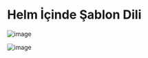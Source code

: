 # Helm İçinde Şablon Dili

![image](https://github.com/user-attachments/assets/f4f1b835-f9da-44ee-a73a-7edce5571784)

![image](https://github.com/user-attachments/assets/0bbec937-a5d1-4a48-aa5d-48775ff533d3)

